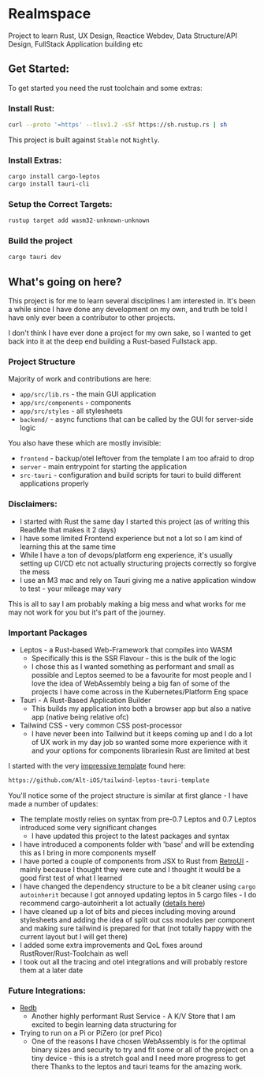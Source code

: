 # Realmspace

Project to learn Rust, UX Design, Reactice Webdev, Data Structure/API Design, FullStack Application building etc


## Get Started:

To get started you need the rust toolchain and some extras:

### Install Rust:

```bash
curl --proto '=https' --tlsv1.2 -sSf https://sh.rustup.rs | sh
```
This project is built against `Stable` not `Nightly`.

### Install Extras:

```bash
cargo install cargo-leptos
cargo install tauri-cli
```

### Setup the Correct Targets:

```bash
rustup target add wasm32-unknown-unknown
```

### Build the project

```bash
cargo tauri dev
```

## What's going on here?

This project is for me to learn several disciplines I am interested in. It's been a while since I have done any development on my own, and truth be told I have only ever been a contributor to other projects. 

I don't think I have ever done a project for my own sake, so I wanted to get back into it at the deep end building a Rust-based Fullstack app.

### Project Structure


Majority of work and contributions are here:
* `app/src/lib.rs` - the main GUI application
* `app/src/components` - components
* `app/src/styles` - all stylesheets
* `backend/` - async functions that can be called by the GUI for server-side logic

You also have these which are mostly invisible:

* `frontend` - backup/otel leftover from the template I am too afraid to drop
* `server` - main entrypoint for starting the application
* `src-tauri` - configuration and build scripts for tauri to build different applications properly


### Disclaimers: 
* I started with Rust the same day I started this project (as of writing this ReadMe that makes it 2 days)
* I have some limited Frontend experience but not a lot so I am kind of learning this at the same time
* While I have a ton of devops/platform eng experience, it's usually setting up CI/CD etc not actually structuring projects correctly so forgive the mess
* I use an M3 mac and rely on Tauri giving me a native application window to test - your mileage may vary

This is all to say I am probably making a big mess and what works for me may not work for you but it's part of the journey.


### Important Packages

* Leptos - a Rust-based Web-Framework that compiles into WASM
  * Specifically this is the SSR Flavour - this is the bulk of the logic
  * I chose this as I wanted something as performant and small as possible and Leptos seemed to be a favourite for most people and I love the idea of WebAssembly being a big fan of some of the projects I have come across in the Kubernetes/Platform Eng space
* Tauri - A Rust-Based Application Builder
  * This builds my application into both a browser app but also a native app (native being relative ofc)
* Tailwind CSS - very common CSS post-processor
  * I have never been into Tailwind but it keeps coming up and I do a lot of UX work in my day job so wanted some more experience with it and your options for components librariesin Rust are limited at best

I started with the very [impressive template](https://github.com/Alt-iOS/tailwind-leptos-tauri-template) found here:
```bash
https://github.com/Alt-iOS/tailwind-leptos-tauri-template
```

You'll notice some of the project structure is similar at first glance - I have made a number of updates:

* The template mostly relies on syntax from pre-0.7 Leptos and 0.7 Leptos introduced some very significant changes 
  * I have updated this project to the latest packages and syntax
* I have introduced a components folder with 'base' and will be extending this as I bring in more components myself
* I have ported a couple of components from JSX to Rust from [RetroUI](https://www.retroui.io/components) - mainly because I thought they were cute and I thought it would be a good first test of what I learned
* I have changed the dependency structure to be a bit cleaner using `cargo autoinherit` because I got annoyed updating leptos in 5 cargo files - I do recommend cargo-autoinherit a lot actually ([details here](https://github.com/mainmatter/cargo-autoinherit))
* I have cleaned up a lot of bits and pieces including moving around stylesheets and adding the idea of split out css modules per component and making sure tailwind is prepared for that (not totally happy with the current layout but I will get there)
* I added some extra improvements and QoL fixes around RustRover/Rust-Toolchain as well
* I took out all the tracing and otel integrations and will probably restore them at a later date

### Future Integrations:
* [Redb](https://github.com/cberner/redb)
  * Another highly performant Rust Service - A K/V Store that I am excited to begin learning data structuring for
* Trying to run on a Pi or PiZero (or pref Pico) 
  * One of the reasons I have chosen WebAssembly is for the optimal binary sizes and security to try and fit some or all of the project on a tiny device - this is a stretch goal and I need more progress to get there
Thanks to the leptos and tauri teams for the amazing work.
